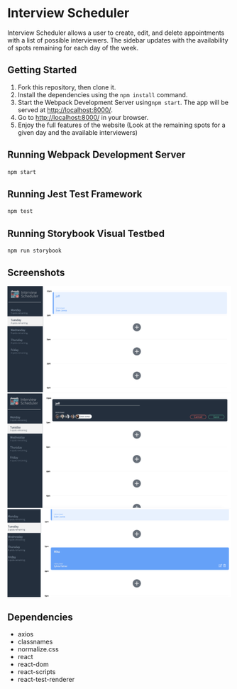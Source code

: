 # Interview Scheduler
Interview Scheduler allows a user to create, edit, and delete appointments with a list of possible interviewers.  The sidebar updates with the availability of spots remaining for each day of the week.


## Getting Started

1. Fork this repository, then clone it.
2. Install the dependencies using the `npm install` command.
3. Start the Webpack Development Server using`npm start`. The app will be served at <http://localhost:8000/>.
4. Go to <http://localhost:8000/> in your browser.
5. Enjoy the full features of the website (Look at the remaining spots for a given day and the available interviewers)

## Running Webpack Development Server

```sh
npm start
```

## Running Jest Test Framework

```sh
npm test
```

## Running Storybook Visual Testbed

```sh
npm run storybook
```
## Screenshots

!["Appointment Screen View"](https://github.com/JeffGebert/schedular/blob/master/docs/Appointment.png?raw=true)
!["Create Appointment View"](https://github.com/JeffGebert/schedular/blob/master/docs/Create.png?raw=true)
!["Edit Appointment View"](https://github.com/JeffGebert/schedular/blob/master/docs/Edit.png?raw=true)


## Dependencies

- axios
- classnames
- normalize.css
- react
- react-dom
- react-scripts
- react-test-renderer



